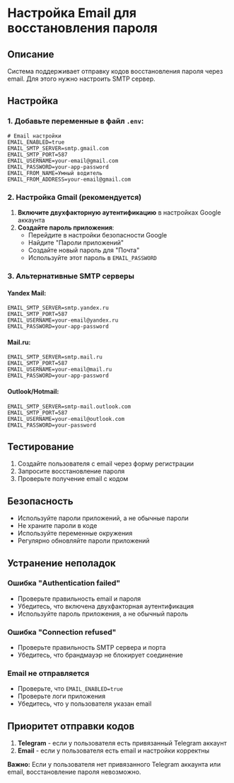 # Настройка Email для восстановления пароля

## Описание

Система поддерживает отправку кодов восстановления пароля через email. Для этого нужно настроить SMTP сервер.

## Настройка

### 1. Добавьте переменные в файл `.env`:

```env
# Email настройки
EMAIL_ENABLED=true
EMAIL_SMTP_SERVER=smtp.gmail.com
EMAIL_SMTP_PORT=587
EMAIL_USERNAME=your-email@gmail.com
EMAIL_PASSWORD=your-app-password
EMAIL_FROM_NAME=Умный водитель
EMAIL_FROM_ADDRESS=your-email@gmail.com
```

### 2. Настройка Gmail (рекомендуется)

1. **Включите двухфакторную аутентификацию** в настройках Google аккаунта
2. **Создайте пароль приложения**:
   - Перейдите в настройки безопасности Google
   - Найдите "Пароли приложений"
   - Создайте новый пароль для "Почта"
   - Используйте этот пароль в `EMAIL_PASSWORD`

### 3. Альтернативные SMTP серверы

#### Yandex Mail:
```env
EMAIL_SMTP_SERVER=smtp.yandex.ru
EMAIL_SMTP_PORT=587
EMAIL_USERNAME=your-email@yandex.ru
EMAIL_PASSWORD=your-app-password
```

#### Mail.ru:
```env
EMAIL_SMTP_SERVER=smtp.mail.ru
EMAIL_SMTP_PORT=587
EMAIL_USERNAME=your-email@mail.ru
EMAIL_PASSWORD=your-app-password
```

#### Outlook/Hotmail:
```env
EMAIL_SMTP_SERVER=smtp-mail.outlook.com
EMAIL_SMTP_PORT=587
EMAIL_USERNAME=your-email@outlook.com
EMAIL_PASSWORD=your-password
```

## Тестирование

1. Создайте пользователя с email через форму регистрации
2. Запросите восстановление пароля
3. Проверьте получение email с кодом

## Безопасность

- Используйте пароли приложений, а не обычные пароли
- Не храните пароли в коде
- Используйте переменные окружения
- Регулярно обновляйте пароли приложений

## Устранение неполадок

### Ошибка "Authentication failed"
- Проверьте правильность email и пароля
- Убедитесь, что включена двухфакторная аутентификация
- Используйте пароль приложения, а не обычный пароль

### Ошибка "Connection refused"
- Проверьте правильность SMTP сервера и порта
- Убедитесь, что брандмауэр не блокирует соединение

### Email не отправляется
- Проверьте, что `EMAIL_ENABLED=true`
- Проверьте логи приложения
- Убедитесь, что у пользователя указан email

## Приоритет отправки кодов

1. **Telegram** - если у пользователя есть привязанный Telegram аккаунт
2. **Email** - если у пользователя есть email и настройки корректны

**Важно:** Если у пользователя нет привязанного Telegram аккаунта или email, восстановление пароля невозможно. 